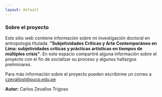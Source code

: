 ```yaml
---
layout: default
---
```


### Sobre el proyecto

Este sitio web contiene información sobre mi investigación doctoral en antropología titulada: **"Subjetividades Críticas y Arte Contemporáneo en Lima: subjetividades críticas y prácticas artísticas en tiempos de múltiples crisis"**. En este espacio compartiré alguna información sobre el proyecto con el fin de socializar su proceso y algunos hallazgos preliminares.

Para más información sobre el proyecto pueden escribirme un correo a czevallost@pucp.edu.pe

**Autor:** Carlos Zevallos Trigoso

